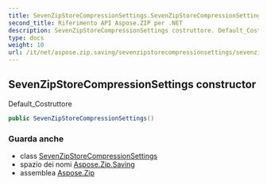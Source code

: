 ```yaml
---
title: SevenZipStoreCompressionSettings.SevenZipStoreCompressionSettings
second_title: Riferimento API Aspose.ZIP per .NET
description: SevenZipStoreCompressionSettings costruttore. Default_Costruttore
type: docs
weight: 10
url: /it/net/aspose.zip.saving/sevenzipstorecompressionsettings/sevenzipstorecompressionsettings/
---
```

## SevenZipStoreCompressionSettings constructor

Default_Costruttore

```csharp
public SevenZipStoreCompressionSettings()
```

### Guarda anche

* class [SevenZipStoreCompressionSettings](../)
* spazio dei nomi [Aspose.Zip.Saving](../../sevenzipstorecompressionsettings/)
* assemblea [Aspose.Zip](../../../)


